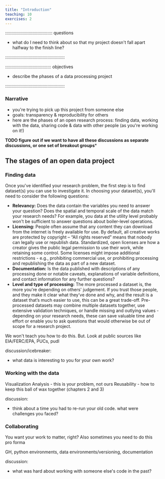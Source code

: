 ```yaml
---
title: "Introduction"
teaching: 10
exercises: 2
---
```


:::::::::::::::::::::::::::::::::::::: questions


* what do I need to think about so that my project doesn't fall apart halfway to the finish line?

::::::::::::::::::::::::::::::::::::::::::::::::

::::::::::::::::::::::::::::::::::::: objectives

* describe the phases of a data processing project

::::::::::::::::::::::::::::::::::::::::::::::::

### Narrative



* you're trying to pick up this project from someone else
* goals: transparency & reproducibility for others
* here are the phases of an open research process: finding data, working with the data, sharing code & data with other people (as you're working on it!)

**TODO figure out if we want to have all these discussions as separate discussions, or one set of breakout groups***

## The stages of an open data project

### Finding data

Once you've identified your research problem, the first step is to find dataset(s) you
can use to investigate it. In choosing your dataset(s), you'll need to consider the
following questions:

- **Relevancy:** Does the data contain the variables you need to answer your question? Does
the spatial and temporal scale of the data match your research needs? For example, you
data at the utility level probably won't be sufficient to answer questions about boiler-level operations.
- **Licensing:** People often assume that any content they can download from the internet is
freely available for use. By default, all creative works are protected by copyright – “All rights reserved”
means that nobody can legally use or republish data. Standardized, open licenses are how
a creator gives the public legal permission to use their work, while retaining some control.
Some licenses might impose additional restrictions - e.g.,
prohibiting commercial use, or prohibiting processing and republishing the data as part
of a new dataset.
- **Documentation:** Is the data published with descriptions of any processing done or notable caveats,
explanations of variable definitions, and contact information for any further questions?
- **Level and type of processing:** The more processed a dataset is, the more you're
depending on others' judgement. If you trust those people, and they make it clear what
they’ve done and why, and the result is a dataset that’s much easier to use, this can be
a great trade-off. Pre-processed datasets may combine multiple datasets together,
use extensive validation techniques, or handle missing and outlying values - depending on
your research needs, these can save valuable time and effort or enable you to ask questions
that would otherwise be out of scope for a research project.


We won't teach you how to do this.
But. Look at public sources like EIA/FERC/EPA, PUCs, pudl


discussion/icebreaker:
* what data is interesting to you for your own work?

### Working with the data

Visualization
Analysis - this is your problem, not ours
Reusability - how to keep this ball of wax together
(chapters 2 and 3)

discussion:

* think about a time you had to re-run your old code. what were challenges you faced?

### Collaborating

You want your work to matter, right? Also sometimes you need to do this pro forma

GH, python environments, data environments/versioning, documentation

discussion:

* what was hard about working with someone else's code in the past?